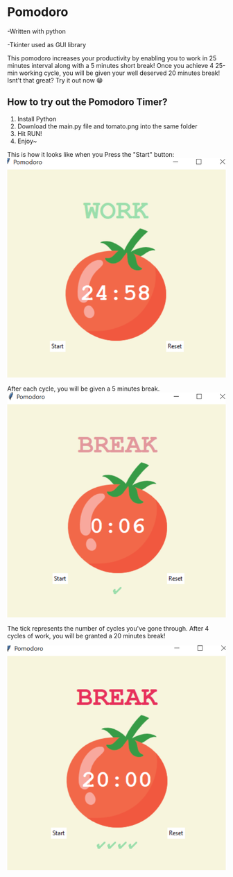 # Pomodoro
-Written with python

-Tkinter used as GUI library 

This pomodoro increases your productivity by enabling you to work in 25 minutes interval along with a 5 minutes short break!
Once you achieve 4 25-min working cycle, you will be given your well deserved 20 minutes break!
Isnt't that great?
Try it out now 😁
## How to try out the Pomodoro Timer?
1. Install Python
2. Download the main.py file and tomato.png into the same folder
3. Hit RUN! 
4. Enjoy~

This is how it looks like when you Press the "Start" button:
![alt text](https://github.com/HuiOng/pomodoro/blob/master/2021-07-02.png)

After each cycle, you will be given a 5 minutes break.
![alt text](https://github.com/HuiOng/pomodoro/blob/master/2021-07-02%20(1).png)

The tick represents the number of cycles you've gone through.
After 4 cycles of work, you will be granted a 20 minutes break!

![alt text](https://github.com/HuiOng/pomodoro/blob/master/2021-07-02%20(2).png)
